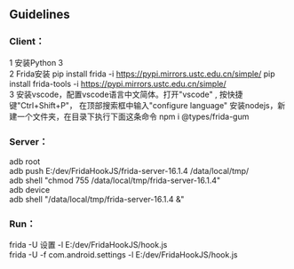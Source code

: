 
## Guidelines
### Client：  
1 安装Python 3  
2 Frida安装 pip install frida -i https://pypi.mirrors.ustc.edu.cn/simple/  pip install frida-tools -i https://pypi.mirrors.ustc.edu.cn/simple/  
3 安装vscode，配置vscode语言中文简体。打开"vscode" , 按快捷键"Ctrl+Shift+P"， 在顶部搜索框中输入"configure language" 安装nodejs，新建一个文件夹，在目录下执行下面这条命令 npm i @types/frida-gum  


### Server：
adb root  
adb push E:/dev/FridaHookJS/frida-server-16.1.4 /data/local/tmp/  
adb shell "chmod 755 /data/local/tmp/frida-server-16.1.4"  
adb device  
adb shell "/data/local/tmp/frida-server-16.1.4 &"  

### Run：
 frida -U  设置 -l E:/dev/FridaHookJS/hook.js   
 frida -U  -f com.android.settings -l E:/dev/FridaHookJS/hook.js
